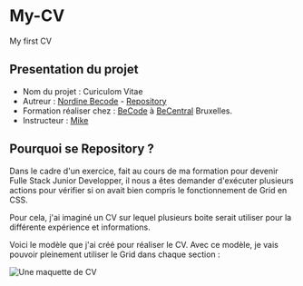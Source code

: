 # My-CV

My first CV

## Presentation du projet

-   Nom du projet : Curiculom Vitae
-   Autreur : [Nordine Becode](https://github.com/ElazzouziNordineBeCode) - [Repository](https://github.com/ElazzouziNordineBeCode/BECODE-TRAINING-ElazzouziNordine)
-   Formation réaliser chez : [BeCode](https://becode.org/) à [BeCentral](https://becode.org/fr/a-propos-de-nous/nos-campus/bruxelles/) Bruxelles.
-   Instructeur : [Mike](https://github.com/Mike00001)

## Pourquoi se Repository ?

Dans le cadre d'un exercice, fait au cours de ma formation pour devenir Fulle Stack Junior Developper, il nous a êtes demander d'exécuter plusieurs actions pour vérifier si on avait bien compris le fonctionnement de Grid en CSS.

Pour cela, j'ai imaginé un CV sur lequel plusieurs boite serait utiliser pour la différente expérience et informations.

Voici le modèle que j'ai créé pour réaliser le CV. Avec ce modèle, je vais pouvoir pleinement utiliser le Grid dans chaque section :

![Une maquette de CV](2.gif "Maquette du CV")
